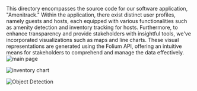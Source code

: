 
This directory encompasses the source code for our software application, "Amenitrack." Within the application, there exist distinct user profiles, namely guests and hosts, each equipped with various functionalities such as amenity detection and inventory tracking for hosts. Furthermore, to enhance transparency and provide stakeholders with insightful tools, we've incorporated visualizations such as maps and line charts. These visual representations are generated using the Folium API, offering an intuitive means for stakeholders to comprehend and manage the data effectively.
![main page](https://github.com/makamnilisha/Amenity-Detection-and-inventory-tracking-using-Detectron2/blob/main/Amenitrack-Web%20application/App-snippets/amenity%20tracking.png)

![inventory chart](https://github.com/makamnilisha/Amenity-Detection-and-inventory-tracking-using-Detectron2/blob/main/Amenitrack-Web%20application/App-snippets/iventory%20chart.png)

![Object Detection](https://github.com/makamnilisha/Amenity-Detection-and-inventory-tracking-using-Detectron2/blob/main/Amenitrack-Web%20application/App-snippets/amedetec.png)

